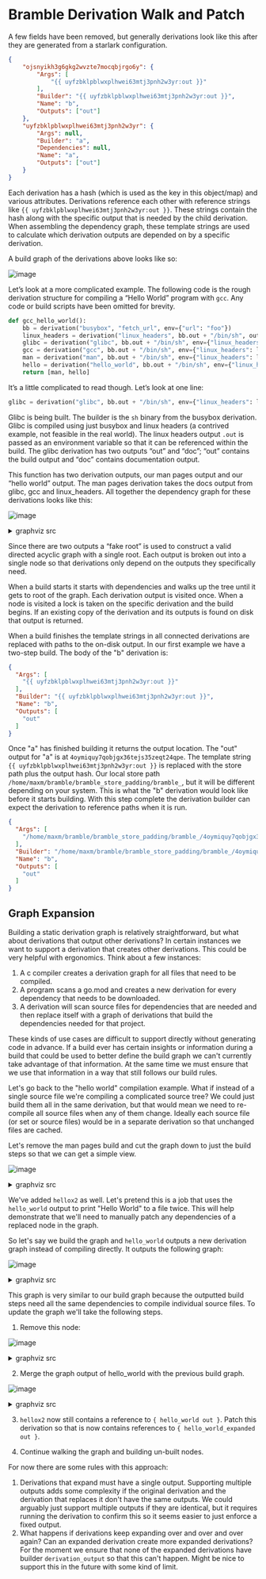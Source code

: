 # Bramble Derivation Walk and Patch

A few fields have been removed, but generally derivations look like this after they are generated from a starlark configuration.
```json
{
    "ojsnyikh3g6gkg2wvzte7mocqbjrgo6y": {
        "Args": [
            "{{ uyfzbklpblwxplhwei63mtj3pnh2w3yr:out }}"
        ],
        "Builder": "{{ uyfzbklpblwxplhwei63mtj3pnh2w3yr:out }}",
        "Name": "b",
        "Outputs": ["out"]
    },
    "uyfzbklpblwxplhwei63mtj3pnh2w3yr": {
        "Args": null,
        "Builder": "a",
        "Dependencies": null,
        "Name": "a",
        "Outputs": ["out"]
    }
}
```

Each derivation has a hash (which is used as the key in this object/map) and various attributes. Derivations reference each other with reference strings like `{{ uyfzbklpblwxplhwei63mtj3pnh2w3yr:out }}`. These strings contain the hash along with the specific output that is needed by the child derivation. When assembling the dependency graph, these template strings are used to calculate which derivation outputs are depended on by a specific derivation.

A build graph of the derivations above looks like so:

![image](https://user-images.githubusercontent.com/283903/134198560-b6d31099-56d9-4eb6-acf3-0bcaf6b0b9c4.png)


Let’s look at a more complicated example. The following code is the rough derivation structure for compiling a “Hello World” program with `gcc`. Any code or build scripts have been omitted for brevity.

```python
def gcc_hello_world():
    bb = derivation("busybox", "fetch_url", env={"url": "foo"})
    linux_headers = derivation("linux_headers", bb.out + "/bin/sh", outputs=["out", "doc"])
    glibc = derivation("glibc", bb.out + "/bin/sh", env={"linux_headers": linux_headers.out}, outputs=["out", "doc"])
    gcc = derivation("gcc", bb.out + "/bin/sh", env={"linux_headers": linux_headers.out, "glibc": glibc.out}, outputs=["out", "doc"])
    man = derivation("man", bb.out + "/bin/sh", env={"linux_headers": linux_headers.doc, "glibc": glibc.doc, "gcc": gcc.doc}, outputs=["out"])
    hello = derivation("hello_world", bb.out + "/bin/sh", env={"linux_headers": linux_headers.out, "glibc": glibc.out, "gcc": gcc.out})
    return [man, hello]
```

It’s a little complicated to read though. Let’s look at one line:

```python
glibc = derivation("glibc", bb.out + "/bin/sh", env={"linux_headers": linux_headers.out}, outputs=["out", "doc"])
```

Glibc is being built. The builder is the `sh` binary from the busybox derivation. Glibc is compiled using just busybox and linux headers (a contrived example, not feasible in the real world). The linux headers output `.out` is passed as an environment variable so that it can be referenced within the build. The glibc derivation has two outputs “out” and “doc”; “out” contains the build output and “doc” contains documentation output.

This function has two derivation outputs, our man pages output and our “hello world” output. The man pages derivation takes the docs output from glibc, gcc and linux_headers. All together the dependency graph for these derivations looks like this:

![image](https://user-images.githubusercontent.com/283903/134198487-1f6ef2a3-1094-4435-89e4-c818a04e506c.png)

<details>
<summary>graphviz src</summary>

```dot
digraph {
	compound = "true"
	newrank = "true"
	subgraph "root" {
		"fake root" -> "{hello_world out}"
		"fake root" -> "{man out}"
		"{hello_world out}" -> "{glibc out}"
		"{hello_world out}" -> "{linux_headers out}"
		"{hello_world out}" -> "{gcc out}"
		"{hello_world out}" -> "{busybox out}"
		"{man out}" -> "{glibc doc}"
		"{man out}" -> "{linux_headers doc}"
		"{man out}" -> "{gcc doc}"
		"{man out}" -> "{busybox out}"
		"{glibc doc}" -> "{linux_headers out}"
		"{glibc doc}" -> "{busybox out}"
		"{glibc out}" -> "{linux_headers out}"
		"{glibc out}" -> "{busybox out}"
		"{linux_headers doc}" -> "{busybox out}"
		"{linux_headers out}" -> "{busybox out}"
		"{gcc doc}" -> "{glibc out}"
		"{gcc doc}" -> "{linux_headers out}"
		"{gcc doc}" -> "{busybox out}"
		"{gcc out}" -> "{glibc out}"
		"{gcc out}" -> "{linux_headers out}"
		"{gcc out}" -> "{busybox out}"
	}
}
```

</details>


Since there are two outputs a “fake root” is used to construct a valid directed acyclic graph with a single root. Each output is broken out into a single node so that derivations only depend on the outputs they specifically need.

When a build starts it starts with dependencies and walks up the tree until it gets to root of the graph. Each derivation output is visited once. When a node is visited a lock is taken on the specific derivation and the build begins. If an existing copy of the derivation and its outputs is found on disk that output is returned.

When a build finishes the template strings in all connected derivations are replaced with paths to the on-disk output. In our first example we have a two-step build. The body of the "b" derivation is:

```json
{
  "Args": [
    "{{ uyfzbklpblwxplhwei63mtj3pnh2w3yr:out }}"
  ],
  "Builder": "{{ uyfzbklpblwxplhwei63mtj3pnh2w3yr:out }}",
  "Name": "b",
  "Outputs": [
    "out"
  ]
}
```

Once "a" has finished building it returns the output location. The "out" output for "a" is at `4oymiquy7qobjgx36tejs35zeqt24qpe`. The template string `{{ uyfzbklpblwxplhwei63mtj3pnh2w3yr:out }}` is replaced with the store path plus the output hash. Our local store path `/home/maxm/bramble/bramble_store_padding/bramble_`, but it will be different depending on your system. This is what the "b" derivation would look like before it starts building. With this step complete the derivation builder can expect the derivation to reference paths when it is run.

```json
{
  "Args": [
    "/home/maxm/bramble/bramble_store_padding/bramble_/4oymiquy7qobjgx36tejs35zeqt24qpe"
  ],
  "Builder": "/home/maxm/bramble/bramble_store_padding/bramble_/4oymiquy7qobjgx36tejs35zeqt24qpe",
  "Name": "b",
  "Outputs": [
    "out"
  ]
}
```


## Graph Expansion

Building a static derivation graph is relatively straightforward, but what about derivations that output other derivations? In certain instances we want to support a derivation that creates other derivations. This could be very helpful with ergonomics. Think about a few instances:

1. A c compiler creates a derivation graph for all files that need to be compiled.
2. A program scans a go.mod and creates a new derivation for every dependency that needs to be downloaded.
3. A derivation will scan source files for dependencies that are needed and then replace itself with a graph of derivations that build the dependencies needed for that project.

These kinds of use cases are difficult to support directly without generating code in advance. If a build ever has certain insights or information during a build that could be used to better define the build graph we can't currently take advantage of that information. At the same time we must ensure that we use that information in a way that still follows our build rules.

Let's go back to the "hello world" compilation example. What if instead of a single source file we're compiling a complicated source tree? We could just build them all in the same derivation, but that would mean we need to re-compile all source files when any of them change. Ideally each source file (or set or source files) would be in a separate derivation so that unchanged files are cached.

Let's remove the man pages build and cut the graph down to just the build steps so that we can get a simple view.

![image](https://user-images.githubusercontent.com/283903/134360616-2fa77856-d406-4462-ac69-14931e79f5bb.png)

<details>
<summary>graphviz src</summary>

```dot
digraph {
	compound = "true"
	newrank = "true"
	subgraph "root" {
		"{hello_world out}" -> "{glibc out}"
		"{hello_world out}" -> "{linux_headers out}"
		"{hello_world out}" -> "{gcc out}"
		"{hello_world out}" -> "{busybox out}"
		"{hellox2 out}" -> "{hello_world out}"
		"{hellox2 out}" -> "{busybox out}"
		"{glibc out}" -> "{linux_headers out}"
		"{glibc out}" -> "{busybox out}"
		"{linux_headers out}" -> "{busybox out}"
		"{gcc out}" -> "{glibc out}"
		"{gcc out}" -> "{linux_headers out}"
		"{gcc out}" -> "{busybox out}"
	}
}
```

</details>

We've added `hellox2` as well. Let's pretend this is a job that uses the `hello_world` output to print "Hello World" to a file twice. This will help demonstrate that we'll need to manually patch any dependencies of a replaced node in the graph.

So let's say we build the graph and `hello_world` outputs a new derivation graph instead of compiling directly. It outputs the following graph:

![image](https://user-images.githubusercontent.com/283903/134377143-083bdc95-b62f-40d1-bfdb-c68b421b2ddd.png)


<details>
<summary>graphviz src</summary>

```dot
digraph {
	compound = "true"
	newrank = "true"
	subgraph "root" {
		"{glibc out}" -> "{linux_headers out}"
		"{glibc out}" -> "{busybox out}"
		"{bar.c out}" -> "{glibc out}"
		"{bar.c out}" -> "{linux_headers out}"
		"{bar.c out}" -> "{gcc out}"
		"{bar.c out}" -> "{busybox out}"
		"{linux_headers out}" -> "{busybox out}"
		"{gcc out}" -> "{glibc out}"
		"{gcc out}" -> "{linux_headers out}"
		"{gcc out}" -> "{busybox out}"
		"{hello_world_expanded out}" -> "{glibc out}"
		"{hello_world_expanded out}" -> "{bar.c out}"
		"{hello_world_expanded out}" -> "{linux_headers out}"
		"{hello_world_expanded out}" -> "{gcc out}"
		"{hello_world_expanded out}" -> "{busybox out}"
		"{hello_world_expanded out}" -> "{foo.c out}"
		"{foo.c out}" -> "{glibc out}"
		"{foo.c out}" -> "{linux_headers out}"
		"{foo.c out}" -> "{gcc out}"
		"{foo.c out}" -> "{busybox out}"
	}
}
```

</details>

This graph is very similar to our build graph because the outputted build steps need all the same dependencies to compile individual source files. To update the graph we'll take the following steps.


1. Remove this node:

![image](https://user-images.githubusercontent.com/283903/134377930-ff6db770-0e09-4017-b25a-b7edcf6da26c.png)


<details>
<summary>graphviz src</summary>

```dot
digraph {
	compound = "true"
	newrank = "true"
	subgraph "root" {
	    "{hello_world out}" [fillcolor = red, style=filled]
		"{hello_world out}" -> "{glibc out}"
		"{hello_world out}" -> "{linux_headers out}"
		"{hello_world out}" -> "{gcc out}"
		"{hello_world out}" -> "{busybox out}"
		"{hellox2 out}" -> "{hello_world out}"
		"{hellox2 out}" -> "{busybox out}"
		"{glibc out}" -> "{linux_headers out}"
		"{glibc out}" -> "{busybox out}"
		"{linux_headers out}" -> "{busybox out}"
		"{gcc out}" -> "{glibc out}"
		"{gcc out}" -> "{linux_headers out}"
		"{gcc out}" -> "{busybox out}"
	}
}
```

</details>

2. Merge the graph output of hello_world with the previous build graph.

![image](https://user-images.githubusercontent.com/283903/134378894-028fa4c1-90b3-4aaf-8601-49cb74f14c46.png)

<details>
<summary>graphviz src</summary>

```dot
digraph {
	compound = "true"
	newrank = "true"
	subgraph "root" {
	    "{hello_world_expanded out}" [fillcolor = green, style=filled]
	    "{foo.c out}" [fillcolor = green, style=filled]
	    "{bar.c out}" [fillcolor = green, style=filled]


	    "{gcc out}" [fillcolor = darkseagreen1, style=filled]
		"{glibc out}" [fillcolor = darkseagreen1, style=filled]
		"{linux_headers out}" [fillcolor = darkseagreen1, style=filled]

		"{bar.c out}" -> "{busybox out}"
		"{bar.c out}" -> "{gcc out}"
		"{bar.c out}" -> "{glibc out}"
		"{bar.c out}" -> "{linux_headers out}"
		"{foo.c out}" -> "{busybox out}"
		"{foo.c out}" -> "{gcc out}"
		"{foo.c out}" -> "{glibc out}"
		"{foo.c out}" -> "{linux_headers out}"
		"{gcc out}" -> "{busybox out}"
		"{gcc out}" -> "{glibc out}"
		"{gcc out}" -> "{linux_headers out}"
		"{glibc out}" -> "{busybox out}"
		"{glibc out}" -> "{linux_headers out}"
		"{hello_world_expanded out}" -> "{bar.c out}"
		"{hello_world_expanded out}" -> "{busybox out}"
		"{hello_world_expanded out}" -> "{foo.c out}"
		"{hello_world_expanded out}" -> "{gcc out}"
		"{hello_world_expanded out}" -> "{glibc out}"
		"{hello_world_expanded out}" -> "{linux_headers out}"
		"{hellox2 out}" -> "{busybox out}"
		"{hellox2 out}" -> "{hello_world_expanded out}"
		"{linux_headers out}" -> "{busybox out}"
	}
}
```

</details>



3. `hellox2` now still contains a reference to `{ hello_world out }`. Patch this derivation so that is now contains references to `{ hello_world_expanded out }`.

4. Continue walking the graph and building un-built nodes.


For now there are some rules with this approach:

1. Derivations that expand must have a single output. Supporting multiple outputs adds some complexity if the original derivation and the derivation that replaces it don't have the same outputs. We could arguably just support multiple outputs if they are identical, but it requires running the derivation to confirm this so it seems easier to just enforce a fixed output.
2. What happens if derivations keep expanding over and over and over again? Can an expanded derivation create more expanded derivations? For the moment we ensure that none of the expanded derivations have builder `derivation_output` so that this can't happen. Might be nice to support this in the future with some kind of limit.
